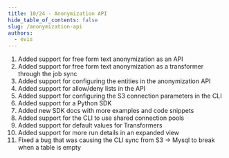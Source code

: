 ```yaml
---
title: 10/24 - Anonymization API
hide_table_of_contents: false
slug: /anonymization-api
authors:
  - evis
---
```


1. Added support for free form text anonymization as an API
2. Added support for free form text anonymization as a transformer through the job sync
3. Added support for configuring the entities in the anonymization API
4. Added support for allow/deny lists in the API
5. Added support for configuring the S3 connection parameters in the CLI
6. Added support for a Python SDK
7. Added new SDK docs with more examples and code snippets
8. Added support for the CLI to use shared connection pools
9. Added support for default values for Transformers
10. Added support for more run details in an expanded view
11. Fixed a bug that was causing the CLI sync from S3 -> Mysql to break when a table is empty

